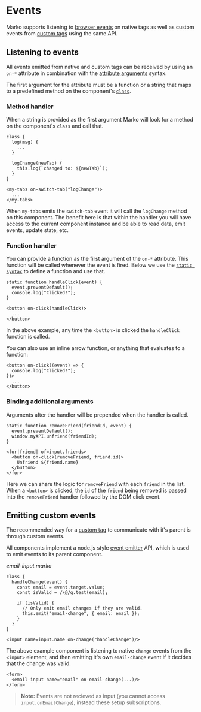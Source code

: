 # Events

Marko supports listening to [browser events](https://developer.mozilla.org/en-US/docs/Web/API/Document_Object_Model/Events) on native tags as well as custom events from [custom tags](./custom-tags.md) using the same API.

## Listening to events

All events emitted from native and custom tags can be received by using an `on-*` attribute in combination with the [attribute arguments](./syntax.md#arguments) syntax.

The first argument for the attribute must be a function or a string that maps to a predefined method on the component's [`class`](./class-components.md).

### Method handler

When a string is provided as the first argument Marko will look for a method on the component's `class` and call that.

```marko
class {
  log(msg) {
    ...
  }

  logChange(newTab) {
    this.log(`changed to: ${newTab}`);
  }
}

<my-tabs on-switch-tab("logChange")>
  ...
</my-tabs>
```

When `my-tabs` emits the `switch-tab` event it will call the `logChange` method on this component.
The benefit here is that within the handler you will have access to the current component instance and be able to read data, emit events, update state, etc.

### Function handler

You can provide a function as the first argument of the `on-*` attribute. This function will be called whenever the event is fired. Below we use the [`static syntax`](./syntax.md#static) to define a function and use that.

```marko
static function handleClick(event) {
  event.preventDefault();
  console.log("Clicked!");
}

<button on-click(handleClick)>
  ...
</button>
```

In the above example, any time the `<button>` is clicked the `handleClick` function is called.

You can also use an inline arrow function, or anything that evaluates to a function:

```marko
<button on-click((event) => {
  console.log("Clicked!");
})>
  ...
</button>
```

### Binding additional arguments

Arguments after the handler will be prepended when the handler is called.

```marko
static function removeFriend(friendId, event) {
  event.preventDefault();
  window.myAPI.unfriend(friendId);
}

<for|friend| of=input.friends>
  <button on-click(removeFriend, friend.id)>
    Unfriend ${friend.name}
  </button>
</for>
```

Here we can share the logic for `removeFriend` with each `friend` in the list. When a `<button>` is clicked, the `id` of the `friend` being removed is passed into the `removeFriend` handler followed by the DOM click event.

## Emitting custom events

The recommended way for a [custom tag](./custom-tags.md) to communicate with it's parent is through custom events.

All components implement a node.js style [event emitter](https://nodejs.org/api/events.html#events_class_eventemitter) API, which is used to emit events to its parent component.

_email-input.marko_

```marko
class {
  handleChange(event) {
    const email = event.target.value;
    const isValid = /\@/g.test(email);

    if (isValid) {
      // Only emit email changes if they are valid.
      this.emit("email-change", { email: email });
    }
  }
}

<input name=input.name on-change("handleChange")/>
```

The above example component is listening to native `change` events from the `<input>` element, and then emitting it's own `email-change` event if it decides that the change was valid.

```marko
<form>
  <email-input name="email" on-email-change(...)/>
</form>
```

> **Note:** Events are not recieved as input (you cannot access `input.onEmailChange`), instead these setup subscriptions.
